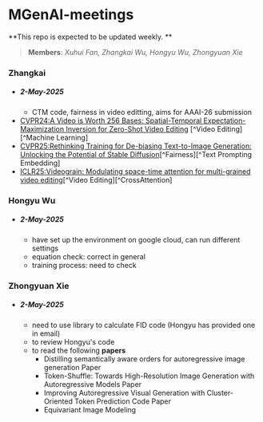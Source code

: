 # MGenAI-meetings

 **This repo is expected to be updated weekly. **

> **Members**: *Xuhui Fan, Zhangkai Wu, Hongyu Wu, Zhongyuan Xie*

### Zhangkai
  - ##### 2-May-2025
    - CTM code, fairness in video editting, aims for AAAI-26 submission
  - [CVPR24:A Video is Worth 256 Bases: Spatial-Temporal Expectation-Maximization Inversion for Zero-Shot Video Editing](https://arxiv.org/pdf/2312.05856) [^Video Editing][^Machine Learning]
  - [CVPR25:Rethinking Training for De-biasing Text-to-Image Generation: Unlocking the Potential of Stable Diffusion](https://arxiv.org/pdf/2408.12692)[^Fairness][^Text Prompting Embedding]
  - [ICLR25:Videograin: Modulating space-time attention for multi-grained video editing](https://arxiv.org/pdf/2502.17258)[^Video Editing][^CrossAttention]

### Hongyu Wu
  - ##### 2-May-2025
    - have set up the environment on google cloud, can run different settings
    - equation check: correct in general
    - training process: need to check

### Zhongyuan Xie
  - ##### 2-May-2025
    - need to use library to calculate FID code (Hongyu has provided one in email)
    - to review Hongyu's code
    - to read the following **papers**
      -  Distilling semantically aware orders for autoregressive image generation Paper
      -  Token-Shuffle: Towards High-Resolution Image Generation with Autoregressive Models Paper
      -  Improving Autoregressive Visual Generation with Cluster-Oriented Token Prediction Code Paper
      -  Equivariant Image Modeling



